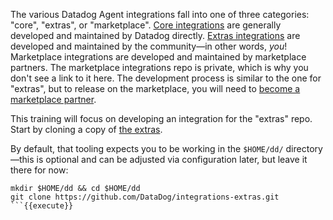 The various Datadog Agent integrations fall into one of three categories: "core", "extras", or "marketplace". [Core integrations](https://github.com/DataDog/integrations-core) are generally developed and maintained by Datadog directly. [Extras integrations](https://github.com/DataDog/integrations-extras) are developed and maintained by the community—in other words, *you*! Marketplace integrations are developed and maintained by marketplace partners. The marketplace integrations repo is private, which is why you don't see a link to it here. The development process is similar to the one for "extras", but to release on the marketplace, you will need to [become a marketplace partner](https://docs.datadoghq.com/developers/marketplace/).

This training will focus on developing an integration for the "extras" repo. Start by cloning a copy of [the extras](https://github.com/DataDog/integrations-extras).

By default, that tooling expects you to be working in the `$HOME/dd/` directory—this is optional and can be adjusted via configuration later, but leave it there for now:
```
mkdir $HOME/dd && cd $HOME/dd
git clone https://github.com/DataDog/integrations-extras.git
```{{execute}}
